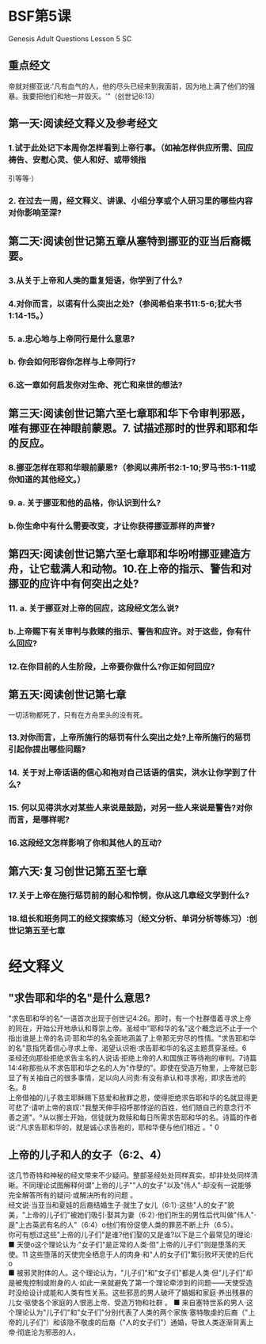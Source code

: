 # BSF第5课
Genesis Adult Questions Lesson 5 SC 
## 重点经文
帝就对挪亚说∶'凡有血气的人，他的尽头已经来到我面前，因为地上满了他们的强暴。我要把他们和地一并毁灭。'"（创世记6∶13）

## 第一天∶阅读经文释义及参考经文
### 1.试于此处记下本周你怎样看到上帝行事。（如袖怎样供应所需、回应祷告、安慰心灵、使人和好、或带领指
引等等·）
### 2. 在过去一周，经文释义、讲课、小组分享或个人研习里的哪些内容对你影响至深?
## 第二天∶阅读创世记第五章从塞特到挪亚的亚当后裔概要。
### 3.从关于上帝和人类的重复短语，你学到了什么?
### 4.对你而言，以诺有什么突出之处?（参阅希伯来书11∶5-6;犹大书1∶14-15。）
### 5. a.忠心地与上帝同行是什么意思?
### b. 你会如何形容你怎样与上帝同行?
### 6.这一章如何启发你对生命、死亡和来世的想法?
## 第三天∶阅读创世记第六至七章耶和华下令审判邪恶，唯有挪亚在神眼前蒙恩。7. 试描述那时的世界和耶和华的反应。
### 8.挪亚怎样在耶和华眼前蒙恩?（参阅以弗所书2∶1-10;罗马书5∶1-11或你知道的其他经文。）
### 9. a. 关于挪亚和他的品格，你认识到什么?
### b.你生命中有什么需要改变，才让你获得挪亚那样的声誉?
## 第四天∶阅读创世记第六至七章耶和华吩咐挪亚建造方舟，让它载满人和动物。10.在上帝的指示、警告和对挪亚的应许中有何突出之处?
### 11. a. 关于挪亚对上帝的回应，这段经文怎么说?
### b.上帝赐下有关审判与救赎的指示、警告和应许。对于这些，你有什么回应?
### 12.在你目前的人生阶段，上帝要你做什么?你正如何回应?
## 第五天∶阅读创世记第七章
一切活物都死了，只有在方舟里头的没有死。
### 13.对你而言，上帝所施行的惩罚有什么突出之处?上帝所施行的惩罚引起你提出哪些问题?
### 14. 关于对上帝话语的信心和袍对自己话语的信实，洪水让你学到了什么?
### 15. 何以见得洪水对某些人来说是鼓励，对另一些人来说是警告?对你而言，是哪样呢?
### 16.这段经文怎样影响了你和其他人的互动?
## 第六天∶复习创世记第五至七章
### 17.关于上帝在施行惩罚前的耐心和怜悯，你从这几章经文学到什么?
### 18.组长和班务同工的经文探索练习（经文分析、单词分析等练习）∶创世记第五至七章

# 经文释义
## "求告耶和华的名"是什么意思?
"求告耶和华的名"一语首次出现于创世记4∶26。那时，有一个社群借着寻求上帝的同在，开始公开地承认和尊崇上帝。圣经中"耶和华的名"这个概念远不止于一个指出谁是上帝的名词·耶和华的名全面地涵盖了上帝那无穷尽的性情。"求告耶和华的名"意指凭着信心寻求上帝、渴望认识袍·求告耶和华的名这主题贯穿圣经。6  
圣经还向那些拒绝求告主名的人说话·拒绝上帝的人和国族正等待袍的审判。7诗篇14∶4称那些从不求告耶和华之名的人为"作孽的"。即使在受造万物里，上帝就已彰显了有关袖自己的很多事情，足以向人问责∶有没有承认和寻求袍，即求告池的名。8  
上帝借袖的儿子救主耶稣赐下慈爱和赦罪之恩，使得拒绝求告耶和华的名就显得更可悲了·请听上帝的哀叹∶"我整天伸手招呼那悖逆的百姓，他们随自己的意念行不善之道"。°从以挪士开始，信徒就为救赎和每日所需求告耶和华的名。诗篇的作者说∶"凡求告耶和华的，就是诚心求告袍的，耶和华便与他们相近 。" 0
## 上帝的儿子和人的女子（6∶2、4）
这几节奇特和神秘的经文带来不少疑问。整部圣经处处同样真实，却非处处同样清晰。不同理论试图解释何谓"上帝的儿子""人的女子"以及"伟人"·却没有一说能够完全解答所有的疑问·或解决所有的问题 。  
经文说·当亚当和夏娃的后裔结婚生子·就生了女儿（6∶1）·这些"人的女子"貌美，"上帝的儿子们"被她们吸引·娶其为妻（6∶2）·他们所生的男性后代叫做"伟人"·是"上古英武有名的人"（6∶4）o他们有份促使人类的罪恶不断上升（6∶5）。  
你可有想过这些"上帝的儿子们"是谁?他们娶的又是谁?以下是三个最常见的理论∶  
■ 天使o这个理论认为·"女子们"是正常的人类·但"上帝的儿子们"则是堕落的天使。11 这些堕落的天使完全栖息于人的肉身·和"人的女子们"繁衍败坏天使的后代 o  
■ 被邪灵附体的人。这个理论认为，"儿子们"和"女子们"都是人类·但"儿子们"却是被鬼控制或附身的人·如此一来就避免了第一个理论牵涉到的问题——天使受造时没给设计成能和人类有性关系。这些邪恶的男人破坏了婚姻和家庭·养出残暴的儿女·驱使各个家庭的人恨恶上帝、受造万物和社群 。
■ 来自塞特世系的男人·这个理论认为"儿子们"和"女子们"分别代表了人类的两个家族·塞特敬虔的后裔（"上帝的儿子们"）和该隐不敬虔的后裔（"人的女子们"）通婚，导致人类逐渐背离上帝·彻底沦为邪恶的人，